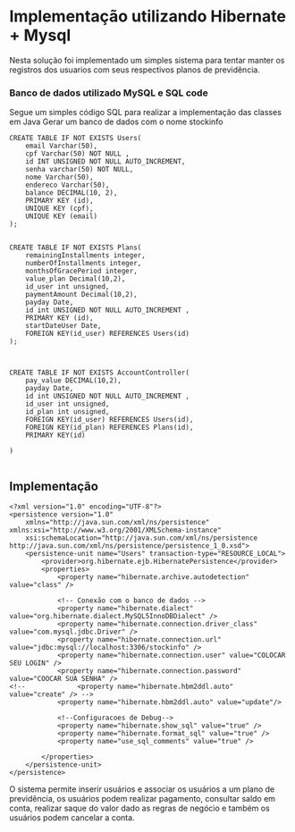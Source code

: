 # Implementação utilizando Hibernate + Mysql



Nesta solução foi implementado um simples sistema para tentar manter os registros
dos usuarios com seus respectivos planos de previdência.


### Banco de dados utilizado MySQL e SQL code

Segue um simples código SQL para  realizar a implementação das classes em Java
Gerar um banco de dados com o nome stockinfo
```
CREATE TABLE IF NOT EXISTS Users(
    email Varchar(50),
    cpf Varchar(50) NOT NULL ,
    id INT UNSIGNED NOT NULL AUTO_INCREMENT,
    senha varchar(50) NOT NULL,
    nome Varchar(50),
    endereco Varchar(50),
    balance DECIMAL(10, 2),
    PRIMARY KEY (id),
    UNIQUE KEY (cpf),
    UNIQUE KEY (email)
);


CREATE TABLE IF NOT EXISTS Plans(
    remainingInstallments integer,
    numberOfInstallments integer,
    monthsOfGracePeriod integer,
    value_plan Decimal(10,2), 
    id_user int unsigned,
    paymentAmount Decimal(10,2),
    payday Date,
    id int UNSIGNED NOT NULL AUTO_INCREMENT ,
    PRIMARY KEY (id),
    startDateUser Date,
    FOREIGN KEY(id_user) REFERENCES Users(id)
);



CREATE TABLE IF NOT EXISTS AccountController(
    pay_value DECIMAL(10,2),
    payday Date,
    id int UNSIGNED NOT NULL AUTO_INCREMENT ,
    id_user int unsigned,
    id_plan int unsigned, 
    FOREIGN KEY(id_user) REFERENCES Users(id),
    FOREIGN KEY(id_plan) REFERENCES Plans(id),
    PRIMARY KEY(id)

)


```


## Implementação 

```
<?xml version="1.0" encoding="UTF-8"?>
<persistence version="1.0"
	xmlns="http://java.sun.com/xml/ns/persistence" xmlns:xsi="http://www.w3.org/2001/XMLSchema-instance"
	xsi:schemaLocation="http://java.sun.com/xml/ns/persistence http://java.sun.com/xml/ns/persistence/persistence_1_0.xsd">
    <persistence-unit name="Users" transaction-type="RESOURCE_LOCAL"> 
    	<provider>org.hibernate.ejb.HibernatePersistence</provider> 
        <properties>
       		<property name="hibernate.archive.autodetection" value="class" />
       		 
            <!-- Conexão com o banco de dados -->
			<property name="hibernate.dialect" value="org.hibernate.dialect.MySQL5InnoDBDialect" />
			<property name="hibernate.connection.driver_class" value="com.mysql.jdbc.Driver" />
			<property name="hibernate.connection.url" value="jdbc:mysql://localhost:3306/stockinfo" />
			<property name="hibernate.connection.user" value="COLOCAR SEU LOGIN" />
			<property name="hibernate.connection.password" value="COOCAR SUA SENHA" />
<!--             <property name="hibernate.hbm2ddl.auto" value="create" /> -->
            <property name="hibernate.hbm2ddl.auto" value="update"/>
 
            <!--Configuracoes de Debug-->
			<property name="hibernate.show_sql" value="true" />
			<property name="hibernate.format_sql" value="true" />
			<property name="use_sql_comments" value="true" />
			
		</properties>
    </persistence-unit>
</persistence>

```


O sistema permite inserir usuários e associar os usuários a um plano de previdência, os usuários podem
realizar pagamento, consultar saldo em conta, realizar saque do valor dado as regras de negócio e também 
os usuários podem cancelar a conta.






